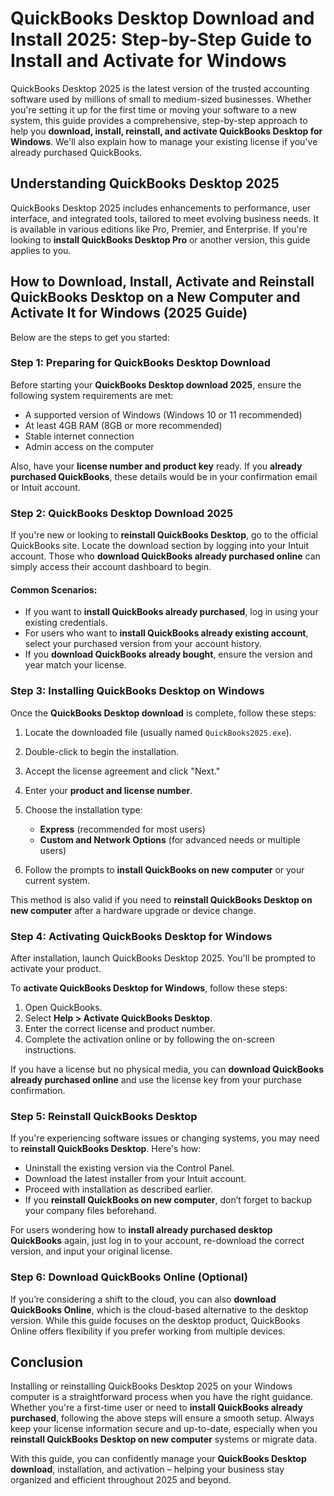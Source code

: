 # QuickBooks Desktop Download and Install 2025: Step-by-Step Guide to Install and Activate for Windows

QuickBooks Desktop 2025 is the latest version of the trusted accounting software used by millions of small to medium-sized businesses. Whether you're setting it up for the first time or moving your software to a new system, this guide provides a comprehensive, step-by-step approach to help you **download, install, reinstall, and activate QuickBooks Desktop for Windows**. We'll also explain how to manage your existing license if you've already purchased QuickBooks.


## Understanding QuickBooks Desktop 2025

QuickBooks Desktop 2025 includes enhancements to performance, user interface, and integrated tools, tailored to meet evolving business needs. It is available in various editions like Pro, Premier, and Enterprise. If you're looking to **install QuickBooks Desktop Pro** or another version, this guide applies to you.


## How to Download, Install, Activate and Reinstall QuickBooks Desktop on a New Computer and Activate It for Windows (2025 Guide)

Below are the steps to get you started:

### Step 1: Preparing for QuickBooks Desktop Download

Before starting your **QuickBooks Desktop download 2025**, ensure the following system requirements are met:

* A supported version of Windows (Windows 10 or 11 recommended)
* At least 4GB RAM (8GB or more recommended)
* Stable internet connection
* Admin access on the computer

Also, have your **license number and product key** ready. If you **already purchased QuickBooks**, these details would be in your confirmation email or Intuit account.



### Step 2: QuickBooks Desktop Download 2025

If you're new or looking to **reinstall QuickBooks Desktop**, go to the official QuickBooks site. Locate the download section by logging into your Intuit account. Those who **download QuickBooks already purchased online** can simply access their account dashboard to begin.

#### Common Scenarios:

* If you want to **install QuickBooks already purchased**, log in using your existing credentials.
* For users who want to **install QuickBooks already existing account**, select your purchased version from your account history.
* If you **download QuickBooks already bought**, ensure the version and year match your license.



### Step 3: Installing QuickBooks Desktop on Windows

Once the **QuickBooks Desktop download** is complete, follow these steps:

1. Locate the downloaded file (usually named `QuickBooks2025.exe`).
2. Double-click to begin the installation.
3. Accept the license agreement and click "Next."
4. Enter your **product and license number**.
5. Choose the installation type:

   * **Express** (recommended for most users)
   * **Custom and Network Options** (for advanced needs or multiple users)
6. Follow the prompts to **install QuickBooks on new computer** or your current system.

This method is also valid if you need to **reinstall QuickBooks Desktop on new computer** after a hardware upgrade or device change.



### Step 4: Activating QuickBooks Desktop for Windows

After installation, launch QuickBooks Desktop 2025. You'll be prompted to activate your product.

To **activate QuickBooks Desktop for Windows**, follow these steps:

1. Open QuickBooks.
2. Select **Help > Activate QuickBooks Desktop**.
3. Enter the correct license and product number.
4. Complete the activation online or by following the on-screen instructions.

If you have a license but no physical media, you can **download QuickBooks already purchased online** and use the license key from your purchase confirmation.



### Step 5: Reinstall QuickBooks Desktop

If you're experiencing software issues or changing systems, you may need to **reinstall QuickBooks Desktop**. Here's how:

* Uninstall the existing version via the Control Panel.
* Download the latest installer from your Intuit account.
* Proceed with installation as described earlier.
* If you **reinstall QuickBooks on new computer**, don’t forget to backup your company files beforehand.

For users wondering how to **install already purchased desktop QuickBooks** again, just log in to your account, re-download the correct version, and input your original license.



### Step 6: Download QuickBooks Online (Optional)

If you’re considering a shift to the cloud, you can also **download QuickBooks Online**, which is the cloud-based alternative to the desktop version. While this guide focuses on the desktop product, QuickBooks Online offers flexibility if you prefer working from multiple devices.



## Conclusion

Installing or reinstalling QuickBooks Desktop 2025 on your Windows computer is a straightforward process when you have the right guidance. Whether you're a first-time user or need to **install QuickBooks already purchased**, following the above steps will ensure a smooth setup. Always keep your license information secure and up-to-date, especially when you **reinstall QuickBooks Desktop on new computer** systems or migrate data.

With this guide, you can confidently manage your **QuickBooks Desktop download**, installation, and activation – helping your business stay organized and efficient throughout 2025 and beyond.
